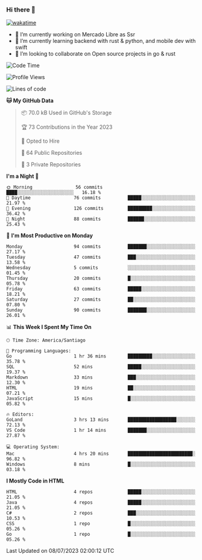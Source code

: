 ### Hi there 👋

[![wakatime](https://wakatime.com/badge/user/330beacb-fb27-4e32-bc38-f8f521bcf832.svg)](https://wakatime.com/@330beacb-fb27-4e32-bc38-f8f521bcf832)

- 🔭 I’m currently working on Mercado Libre as Ssr
- 🌱 I’m currently learning backend with rust & python, and mobile dev with swift
- 👯 I’m looking to collaborate on Open source projects in go & rust

<!--START_SECTION:waka-->
![Code Time](http://img.shields.io/badge/Code%20Time-126%20hrs%2026%20mins-blue)

![Profile Views](http://img.shields.io/badge/Profile%20Views-0-blue)

![Lines of code](https://img.shields.io/badge/From%20Hello%20World%20I%27ve%20Written-3.4%20million%20lines%20of%20code-blue)

**🐱 My GitHub Data** 

> 📦 70.0 kB Used in GitHub's Storage 
 > 
> 🏆 73 Contributions in the Year 2023
 > 
> 💼 Opted to Hire
 > 
> 📜 64 Public Repositories 
 > 
> 🔑 3 Private Repositories 
 > 
**I'm a Night 🦉** 

```text
🌞 Morning                56 commits          ████░░░░░░░░░░░░░░░░░░░░░   16.18 % 
🌆 Daytime                76 commits          █████░░░░░░░░░░░░░░░░░░░░   21.97 % 
🌃 Evening                126 commits         █████████░░░░░░░░░░░░░░░░   36.42 % 
🌙 Night                  88 commits          ██████░░░░░░░░░░░░░░░░░░░   25.43 % 
```
📅 **I'm Most Productive on Monday** 

```text
Monday                   94 commits          ███████░░░░░░░░░░░░░░░░░░   27.17 % 
Tuesday                  47 commits          ███░░░░░░░░░░░░░░░░░░░░░░   13.58 % 
Wednesday                5 commits           ░░░░░░░░░░░░░░░░░░░░░░░░░   01.45 % 
Thursday                 20 commits          █░░░░░░░░░░░░░░░░░░░░░░░░   05.78 % 
Friday                   63 commits          █████░░░░░░░░░░░░░░░░░░░░   18.21 % 
Saturday                 27 commits          ██░░░░░░░░░░░░░░░░░░░░░░░   07.80 % 
Sunday                   90 commits          ███████░░░░░░░░░░░░░░░░░░   26.01 % 
```


📊 **This Week I Spent My Time On** 

```text
🕑︎ Time Zone: America/Santiago

💬 Programming Languages: 
Go                       1 hr 36 mins        █████████░░░░░░░░░░░░░░░░   35.78 % 
SQL                      52 mins             █████░░░░░░░░░░░░░░░░░░░░   19.37 % 
Markdown                 33 mins             ███░░░░░░░░░░░░░░░░░░░░░░   12.30 % 
HTML                     19 mins             ██░░░░░░░░░░░░░░░░░░░░░░░   07.21 % 
JavaScript               15 mins             █░░░░░░░░░░░░░░░░░░░░░░░░   05.82 % 

🔥 Editors: 
GoLand                   3 hrs 13 mins       ██████████████████░░░░░░░   72.13 % 
VS Code                  1 hr 14 mins        ███████░░░░░░░░░░░░░░░░░░   27.87 % 

💻 Operating System: 
Mac                      4 hrs 20 mins       ████████████████████████░   96.82 % 
Windows                  8 mins              █░░░░░░░░░░░░░░░░░░░░░░░░   03.18 % 
```

**I Mostly Code in HTML** 

```text
HTML                     4 repos             █████░░░░░░░░░░░░░░░░░░░░   21.05 % 
Java                     4 repos             █████░░░░░░░░░░░░░░░░░░░░   21.05 % 
C#                       2 repos             ███░░░░░░░░░░░░░░░░░░░░░░   10.53 % 
CSS                      1 repo              █░░░░░░░░░░░░░░░░░░░░░░░░   05.26 % 
Go                       1 repo              █░░░░░░░░░░░░░░░░░░░░░░░░   05.26 % 
```




 Last Updated on 08/07/2023 02:00:12 UTC
<!--END_SECTION:waka-->
